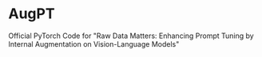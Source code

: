 # AugPT
Official PyTorch Code for "Raw Data Matters: Enhancing Prompt Tuning by Internal Augmentation on Vision-Language Models"
